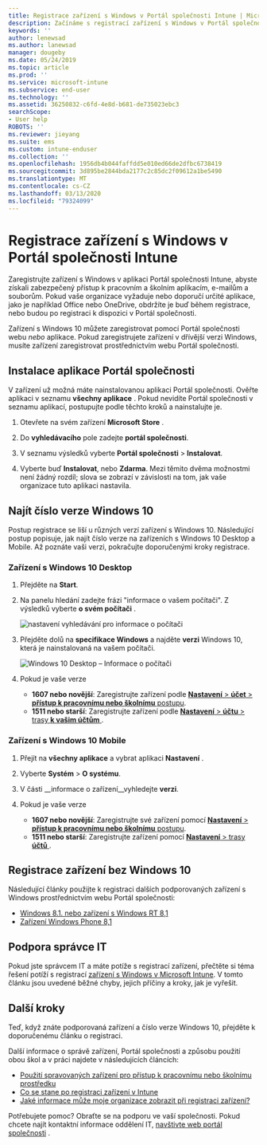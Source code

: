 ```yaml
---
title: Registrace zařízení s Windows v Portál společnosti Intune | Microsoft Docs
description: Začínáme s registrací zařízení s Windows v Portál společnosti
keywords: ''
author: lenewsad
ms.author: lanewsad
manager: dougeby
ms.date: 05/24/2019
ms.topic: article
ms.prod: ''
ms.service: microsoft-intune
ms.subservice: end-user
ms.technology: ''
ms.assetid: 36250832-c6fd-4e8d-b681-de735023ebc3
searchScope:
- User help
ROBOTS: ''
ms.reviewer: jieyang
ms.suite: ems
ms.custom: intune-enduser
ms.collection: ''
ms.openlocfilehash: 1956db4b044faffdd5e010ed66de2dfbc6738419
ms.sourcegitcommit: 3d895be2844bda2177c2c85dc2f09612a1be5490
ms.translationtype: MT
ms.contentlocale: cs-CZ
ms.lasthandoff: 03/13/2020
ms.locfileid: "79324099"
---
```

# <a name="windows-device-enrollment-in-intune-company-portal"></a>Registrace zařízení s Windows v Portál společnosti Intune  

Zaregistrujte zařízení s Windows v aplikaci Portál společnosti Intune, abyste získali zabezpečený přístup k pracovním a školním aplikacím, e-mailům a souborům. Pokud vaše organizace vyžaduje nebo doporučí určité aplikace, jako je například Office nebo OneDrive, obdržíte je buď během registrace, nebo budou po registraci k dispozici v Portál společnosti.  

Zařízení s Windows 10 můžete zaregistrovat pomocí Portál společnosti webu *nebo* aplikace. Pokud zaregistrujete zařízení v dřívější verzi Windows, musíte zařízení zaregistrovat prostřednictvím webu Portál společnosti.  

## <a name="install-company-portal-app"></a>Instalace aplikace Portál společnosti  
V zařízení už možná máte nainstalovanou aplikaci Portál společnosti. Ověřte aplikaci v seznamu __všechny aplikace__ .  Pokud nevidíte Portál společnosti v seznamu aplikací, postupujte podle těchto kroků a nainstalujte je.  

1. Otevřete na svém zařízení **Microsoft Store** .

2. Do **vyhledávacího** pole zadejte **portál společnosti**.

3. V seznamu výsledků vyberte **Portál společnosti** > **Instalovat**.

4. Vyberte buď **Instalovat**, nebo **Zdarma**. Mezi těmito dvěma možnostmi není žádný rozdíl; slova se zobrazí v závislosti na tom, jak vaše organizace tuto aplikaci nastavila.  

## <a name="find-windows-10-version-number"></a>Najít číslo verze Windows 10  
Postup registrace se liší u různých verzí zařízení s Windows 10. Následující postup popisuje, jak najít číslo verze na zařízeních s Windows 10 Desktop a Mobile. Až poznáte vaši verzi, pokračujte doporučenými kroky registrace.  

### <a name="windows-10-desktop-devices"></a>Zařízení s Windows 10 Desktop  

1. Přejděte na **Start**.

2. Na panelu hledání zadejte frázi "informace o vašem počítači". Z výsledků vyberte __o svém počítači__ .  


   ![nastavení vyhledávání pro informace o počítači](media/searching_for_about_your_pc.png)  

3. Přejděte dolů na **specifikace Windows** a najděte **verzi** Windows 10, která je nainstalovaná na vašem počítači.  


   ![Windows 10 Desktop – Informace o počítači](media/settings_about_pc.png)  

4. Pokud je vaše verze  

    * __1607 nebo novější__: Zaregistrujte zařízení podle [ **Nastavení** > **účet** > **přístup k pracovnímu nebo školnímu** postupu](enroll-windows-10-device.md#enroll-windows-10-version-1607-and-later-device).   
    * __1511 nebo starší__: Zaregistrujte zařízení podle [ **Nastavení** > **účtu** > trasy **k vašim účtům** ](enroll-windows-10-device.md#enroll-windows-10-version-1511-and-earlier-device).  

### <a name="windows-10-mobile-devices"></a>Zařízení s Windows 10 Mobile

1. Přejít na __všechny aplikace__ a vybrat aplikaci __Nastavení__ .
2. Vyberte __Systém__ > __O systému__.
3. V části __informace o zařízení__vyhledejte __verzi__.  
4. Pokud je vaše verze  

    * __1607 nebo novější__: Zaregistrujte své zařízení pomocí [ **Nastavení** > **přístup k pracovnímu nebo školnímu** postupu](enroll-windows-10-device.md#enroll-windows-10-version-1607-and-later-device).   
    * __1511 nebo starší__: Zaregistrujte zařízení pomocí [ **Nastavení** > trasy **účtů** ](enroll-windows-10-device.md#enroll-windows-10-version-1511-and-earlier-device).  

## <a name="enroll-non-windows-10-devices"></a>Registrace zařízení bez Windows 10  
Následující články použijte k registraci dalších podporovaných zařízení s Windows prostřednictvím webu Portál společnosti:   
* [Windows 8.1. nebo zařízení s Windows RT 8,1](enroll-your-W81-or-rt81-windows.md)  
* [Zařízení Windows Phone 8,1](enroll-your-wp81-windows.md)    

## <a name="it-administrator-support"></a>Podpora správce IT  
Pokud jste správcem IT a máte potíže s registrací zařízení, přečtěte si téma řešení potíží s registrací [zařízení s Windows v Microsoft Intune](https://support.microsoft.com/help/4469913). V tomto článku jsou uvedené běžné chyby, jejich příčiny a kroky, jak je vyřešit.  

## <a name="next-steps"></a>Další kroky  
Teď, když znáte podporovaná zařízení a číslo verze Windows 10, přejděte k doporučenému článku o registraci.  
 
Další informace o správě zařízení, Portál společnosti a způsobu použití obou škol a v práci najdete v následujících článcích:  
* [Použití spravovaných zařízení pro přístup k pracovnímu nebo školnímu prostředku](use-managed-devices-to-get-work-done.md)  
* [Co se stane po registraci zařízení v Intune](what-happens-if-you-install-the-company-portal-app-and-enroll-your-device-in-intune-windows.md)  
* [Jaké informace může moje organizace zobrazit při registraci zařízení?](what-info-can-your-company-see-when-you-enroll-your-device-in-intune.md)  

Potřebujete pomoc? Obraťte se na podporu ve vaší společnosti. Pokud chcete najít kontaktní informace oddělení IT, [navštivte web portál společnosti](https://go.microsoft.com/fwlink/?linkid=2010980) .  
